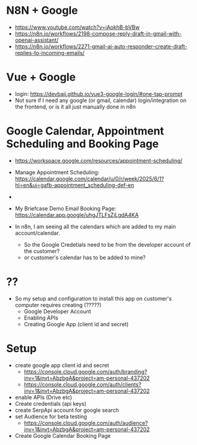 # N8N + Google

- https://www.youtube.com/watch?v=iAokhB-bVBw
- https://n8n.io/workflows/2198-compose-reply-draft-in-gmail-with-openai-assistant/
- https://n8n.io/workflows/2271-gmail-ai-auto-responder-create-draft-replies-to-incoming-emails/

# Vue + Google 
- login: https://devbaji.github.io/vue3-google-login/#one-tap-prompt
- Not sure if I need any google (or gmail, calendar) login/integration on the frontend, or is it all just manually done in n8n


# Google Calendar, Appointment Scheduling and Booking Page
- https://workspace.google.com/resources/appointment-scheduling/


- Manage Appointment Scheduling: https://calendar.google.com/calendar/u/0/r/week/2025/6/1?hl=en&uj=gafb-appointment_scheduling-def-en
- 
- My Briefcase Demo Email Booking Page: https://calendar.app.google/uhgJTLFsZjLgdA4KA

- In n8n, I am seeing all the calendars which are added to my main account/calendar. 
  - So the Google Credetials need to be from the developer account of the customer? 
  - or customer's calendar has to be added to mine?


# ??
- So my setup and configuration to install this app on customer's computer requires creating (?????)
  - Google Developer Account 
  - Enabling APIs 
  - Creating Google App (client id and secret)

# Setup
- create google app client id and secret 
  - https://console.cloud.google.com/auth/branding?inv=1&invt=AbzbgA&project=am-personal-437202
  - https://console.cloud.google.com/auth/clients?inv=1&invt=AbzbgA&project=am-personal-437202
- enable APIs (Drive etc)
- Create credentials (api keys)
- create SerpApi account for google search
- set Audience for beta testing
  - https://console.cloud.google.com/auth/audience?inv=1&invt=AbzbgA&project=am-personal-437202
- Create Google Calendar Booking Page